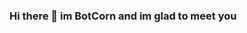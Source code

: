 ### Hi there 👋 im BotCorn and im glad to meet you

<!--
**BotCorn/BotCorn** is a ✨ _special_ ✨ repository because its `README.md` (this file) appears on your GitHub profile.

Here are some ideas to get you started:

- 🔭 I’m currently working in school
- 🌱 I’m currently learning Discord.js
- 💬 Ask me about gifflar
- 📫 How to reach me: Buddicorn#1098 on discord
- ⚡ Fun fact: I like brooms
-->
